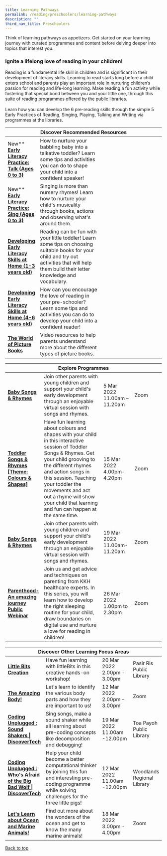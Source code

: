 ```yaml
---
title: Learning Pathways
permalink: /reading/preschoolers/learning-pathways
description: ""
third_nav_title: Preschoolers
---
```

<style type="text/css">
/* Links */
.content a { color: #322987; }
.content a:focus,
.content a:hover { color: #28216c; }

/* Button Outline */
.bp-button { padding-left: 1.5rem; padding-right: 1.5rem; }
.bp-button.is-primary-outline { border: 1px solid #322987; color: #322987; background-color: transparent; text-decoration: none; }
.bp-button.is-primary-outline:focus,
.bp-button.is-primary-outline:hover { border: 1px solid #322987; color: #cff2e8; background-color: #322987; text-decoration: none; }

/* Responsive Iframe */
.responsive-iframe { position: absolute; top: 0; left: 0; bottom: 0; right: 0; width: 100%; height: 100%; }
.responsive-iframe-container { position: relative; overflow: hidden; width: 100%; }
.responsive-iframe-container.ratio-16by9 { padding-top: 56.25%; }
.responsive-iframe-container.ratio-4by3 { padding-top: 75%; }
.responsive-iframe-container.ratio-3by2 { padding-top: 66.66%; }
.responsive-iframe-container.ratio-1by1 { padding-top: 100%; }
</style>
Think of learning pathways as appetizers. Get started on your learning journey with curated programmes and content before delving deeper into topics that interest you.

<h3><b>Ignite a lifelong love of reading in your children!</b></h3>
Reading is a fundamental life skill in children and is significant in their development of literacy skills. Learning to read starts long before a child enters school and parents play an important role in nurturing children’s passion for reading and life-long learning.
Make reading a fun activity while fostering that special bond between you and your little one, through this suite of reading programmes offered by the public libraries. 
<br><br>Learn how you can develop the 6 pre-reading skills through the simple 5 Early Practices of Reading, Singing, Playing, Talking and Writing via programmes at the libraries. 
<div class="horizontal-scroll margin--bottom--lg">
  <table class="generic-table">
    <thead>
      <tr>
        <th colspan="4" class="is-uppercase has-weight-normal">Discover Recommended Resources</th>
      </tr>
    </thead>
    <tbody>
      <tr>
        <td style="width: 20%;"> New** <br>
					<a href="https://childrenandteens.nlb.gov.sg/diy-resources/preschool-resources/i-can-read#lp-talk" target="_blank"><b> Early Literacy Practice: Talk (Ages 0 to 3)</b></a></td>
        <td style="width: 40%;"> How to nurture your babbling baby into a talkative toddler? Learn some tips and activities you can do to shape your child into a confident speaker!</td>
        <td style="width: 20%;"> </td>
        <td style="width: 20%;"> </td>
      </tr>
			  <tr>
        <td>New** <br><a href=https://childrenandteens.nlb.gov.sg/diy-resources/preschool-resources/i-can-read#lp-sing" target="_blank"><b> Early Literacy Practice: Sing (Ages 0 to 3) </b></a></td>
        <td> Singing is more than nursery rhymes! Learn how to nurture your child's musicality through books, actions and observing what's around them. </td>
        <td></td>
        <td> </td>
      </tr>
      <tr>
        <td><a href="https://childrenandteens.nlb.gov.sg/diy-resources/preschool-resources/i-can-read#for-ages-1-to-3-years" target="_blank"><b> Developing Early Literacy Skills at Home (1-3 years old) </b></a></td>
        <td>Reading can be fun with your little toddler! Learn some tips on choosing suitable books for your child and try out activities that will help them build their letter knowledge and vocabulary. </td>
        <td></td>
        <td> </td>
      </tr>
<tr>
        <td><a href="https://childrenandteens.nlb.gov.sg/diy-resources/preschool-resources/i-can-read#for-ages-4-to-6-years" target="_blank"><b> Developing Early Literacy Skills at Home (4-6 years old)</b></a></td>
        <td> How can you encourage the love of reading in your pre-schooler? Learn some tips and activities you can do to develop your child into a confident reader! </td>
        <td></td>
        <td> </td>
      </tr>
<tr>
        <td><a href="/reading/preschoolers/content" target="_blank"><b> The World of Picture Books</b></a></td>
        <td> Video resources to help parents understand more about the different types of picture books.</td>
        <td></td>
        <td> </td>
      </tr>	
       </tbody>
  </table>
</div>

<div class="horizontal-scroll margin--bottom--lg">
  <table class="generic-table">
    <thead>
      <tr>
        <th colspan="4" class="is-uppercase has-weight-normal">Explore Programmes</th>
      </tr>
    </thead>
    <tbody>
      <tr>
        <td style="width: 20%;"><a href="https://go.gov.sg/er-progs" target="_blank"><b> Baby Songs & Rhymes </b></a></td>
        <td style="width: 40%;"> Join other parents with young children and support your child's early development through an enjoyable virtual session with songs and rhymes.</td>
        <td style="width: 20%;">5 Mar 2022<br>11.00am – 11.20am</td>
        <td style="width: 20%;">Zoom</td>
      </tr>
      <tr>
        <td><a href="https://go.gov.sg/er-progs" target="_blank"><b> Toddler Songs & Rhymes [Theme: Colours & Shapes] </b></a></td>
        <td> Have fun learning about colours and shapes with your child in this interactive session of Toddler Songs & Rhymes.  Get your child grooving to the different rhymes and action songs in this session. Teaching your toddler the movements and act out a rhyme will show your child that learning and fun can happen at the same time. </td>
        <td>15 Mar 2022<br>4.00pm-4.20pm<br></td>
        <td>Zoom</td>
      </tr>
<tr>
<td><a href="https://go.gov.sg/er-progs" target="_blank"><b>Baby Songs & Rhymes</b></a></td>
        <td> Join other parents with young children and support your child's early development through an enjoyable virtual session with songs and rhymes.
</td>
        <td>19 Mar 2022 <br>11.00am-11.20am</td>
        <td>Zoom</td>
      </tr>
<tr>
<td><a href="https://ihis.zoom.us/webinar/register/WN_mMus6QRMSQSZ04T8pfESJw" target="_blank"><b>Parenthood- An amazing journey Public Webinar</b></a></td>
        <td> Join us and get advice and techniques on parenting from KKH healthcare experts. In this series, you will learn how to develop the right sleeping routine for your child, draw boundaries on digital use and nurture a love for reading in children!
</td>
        <td>26 Mar 2022 <br>1.00pm to 2.30pm</td>
        <td>Zoom</td>
      </tr>
    </tbody>
  </table>
</div>
<div class="horizontal-scroll margin--bottom--lg">
  <table class="generic-table">
    <thead>
      <tr>
        <th colspan="4" class="is-uppercase has-weight-normal">Discover Other Learning Focus Areas</th>
      </tr>
    </thead>
    <tbody>
      <tr>
        <td style="width: 20%;"><a href="https://www.eventbrite.sg/e/little-bits-creation-i-discovertech-registration-231331918997?aff=ebdsoporgprofile" target="_blank"><b>Little Bits Creation 
</b></a></td>
        <td style="width: 40%;">Have fun learning with littleBits in this creative hands-on workshop!</td>
        <td style="width: 20%;">20 Mar 2022<br>2.00pm - 3.00pm</td>
        <td style="width: 20%;">Pasir Ris Public Library</td>
      </tr>
<tr>
<td><a href="https://www.eventbrite.sg/e/budding-scientists-the-amazing-body-registration-205715830587?aff=ebdsoporgprofile" target="_blank"><b>The Amazing Body!
</b></a></td>
        <td>Let's learn to identify the various body parts and how they are important to us! </td>
        <td>12 Mar 2022<br>2.00pm – 3.00pm</td>
        <td>Zoom</td>
      </tr>
<tr>
<td><a href="https://www.eventbrite.sg/e/coding-unplugged-sound-shakers-discovertech-registration-254306185647?aff=ebdsoporgprofile" target="_blank"><b>Coding Unplugged : Sound Shakers | DiscoverTech
</b></a></td>
        <td>Sing songs, make a sound shaker while all learning about pre-coding concepts like decomposition and debugging!</td>
        <td>19  Mar 2022 <br>11.00am -12.00pm</td>
        <td>Toa Payoh Public Library</td>
      </tr>
			<tr>
<td><a href="https://www.eventbrite.sg/e/coding-unplugged-whos-afraid-of-the-big-bad-wolf-discovertech-registration-254305122467?aff=ebdsoporgprofile" target="_blank"><b>Coding Unplugged : Who's Afraid of the Big Bad Wolf | DiscoverTech
</b></a></td>
        <td>Help your child become a better computational thinker by joining this fun and interesting pre-coding programme while solving challenges for the three little pigs!</td>
        <td>12  Mar 2022 <br>11.00am -12.00pm</td>
        <td>Woodlands Regional Library</td>
      </tr>
			<tr>
<td><a href="https://www.eventbrite.com/e/budding-scientists-lets-learn-about-ocean-and-marine-animals-registration-205720705167?aff=ebcollection&keep_tld=1" target="_blank"><b>Let's Learn about Ocean and Marine Animals!</b></a></td>
        <td>Find out more about the wonders of the ocean and get to know the many marine animals!</td>
        <td>18 Mar 2022<br>3.00pm - 4.00pm</td>
        <td>Zoom <br></td>
      </tr>
  </tbody>
  </table>
</div>

<p class="has-text-right margin--top--xl"><a href="#main-content">Back to top</a></p>